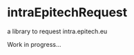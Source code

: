 intraEpitechRequest
==========================

a library to request intra.epitech.eu

Work in progress...
